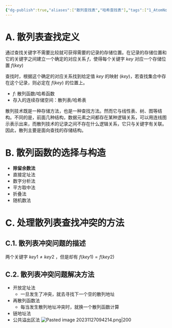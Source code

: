 ```yaml
---
{"dg-publish":true,"aliases":["散列查找表","哈希查找表"],"tags":["1_AtomNote"],"number headings":"auto, first-level 1, max 6, A.1.","Created-Date":"2023-11-27 09:23:18","Modified-Date":"2024-04-18 11:53:24","permalink":"/A01_Lessons/Ab01_数据结构/哈希表/","dgPassFrontmatter":true}
---
```





# A. 散列表查找定义


通过查找关键字不需要比较就可获得需要的记录的存储位置。在记录的存储位置和它的关键字之间建立一个确定的对应关系 $f$，使得每个关键字 $key$ 对应一个存储位置 $f(key)$

查找时，根据这个确定的对应关系找到给定值 $key$ 的映射 $(key)$，若查找集合中存在这个记录，则必定在 $f(key)$ 的位置上。


- $f$: 散列函数/哈希函数
- 存入的连续存储空间：散列表/哈希表



散列技术既是一种存储方法，也是一种查找方法。然而它与线性表、树、图等结构。不同的是，前面几种结构，数据元素之间都存在某种逻辑关系，可以用连线图示表示出来，而散列技术的记录之间不存在什么逻辑关系，它只与关键字有关联。因此，散列主要是面向查找的存储结构。


# B. 散列函数的选择与构造

- **除留余数法**
- 直接定址法
- 数字分析法
- 平方取中法
- 折叠法
- 随机数法


# C. 处理散列表查找冲突的方法


## C.1. 散列表冲突问题的描述

两个关键字 $key 1 ≠key 2$ ，但是却有 $f(key 1)=f(key 2)$



## C.2. 散列表冲突问题解决方法


- 开放定址法
	- 一旦发生了冲突，就去寻找下一个空的散列地址
- 再散列函数法
	- 每当发生散列地址冲突时，就换一个散列函数计算
- 链地址法
- 公共溢出区法
  ![Pasted image 20231127094214.png|200](/img/user/Z02_ObFiles/Attachments/Pasted%20image%2020231127094214.png)




